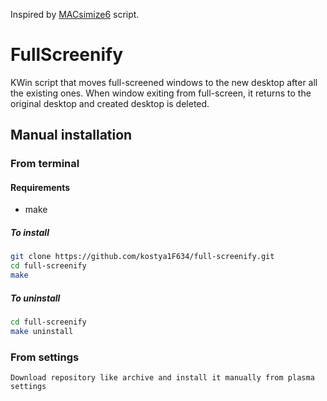 Inspired by [MACsimize6](https://github.com/Ubiquitine/MACsimize6/tree/master) script.

# FullScreenify

KWin script that moves full-screened windows to the new desktop after all the existing ones. When window exiting from full-screen, it returns to the original desktop and created desktop is deleted.

## Manual installation

### From terminal
#### Requirements
* make
##### To install
```bash
git clone https://github.com/kostya1F634/full-screenify.git
cd full-screenify
make
```
##### To uninstall
```bash
cd full-screenify
make uninstall
```
### From settings
```
Download repository like archive and install it manually from plasma settings
```
